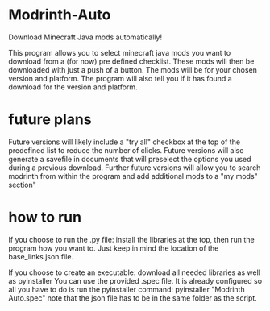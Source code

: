 # Modrinth-Auto
Download Minecraft Java mods automatically!

This program allows you to select minecraft java mods you want to download from a (for now) pre defined checklist. These mods will then be downloaded with just a push of a button. The mods will be for your chosen version and platform. The program will also tell you if it has found a download for the version and platform.

# future plans
Future versions will likely include a "try all" checkbox at the top of the predefined list to reduce the number of clicks.
Future versions will also generate a savefile in documents that will preselect the options you used during a previous download.
Further future versions will allow you to search modrinth from within the program and add additional mods to a "my mods" section"

# how to run
If you choose to run the .py file:
install the libraries at the top, then run the program how you want to. Just keep in mind the location of the base_links.json file.

If you choose to create an executable:
download all needed libraries as well as pyinstaller
You can use the provided .spec file. It is already configured so all you have to do is run the pyinstaller command: pyinstaller "Modrinth Auto.spec"
note that the json file has to be in the same folder as the script.
